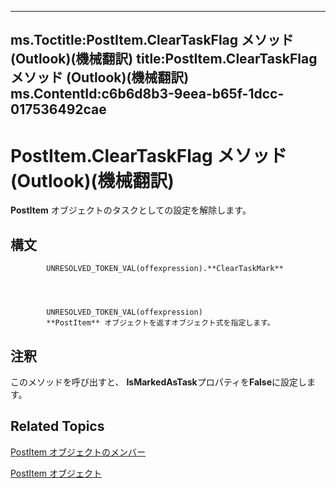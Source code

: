 

---
ms.Toctitle:PostItem.ClearTaskFlag メソッド (Outlook)(機械翻訳)
title:PostItem.ClearTaskFlag メソッド (Outlook)(機械翻訳)
ms.ContentId:c6b6d8b3-9eea-b65f-1dcc-017536492cae
---
# PostItem.ClearTaskFlag メソッド (Outlook)(機械翻訳)




**PostItem** オブジェクトのタスクとしての設定を解除します。

## 構文

            UNRESOLVED_TOKEN_VAL(offexpression).**ClearTaskMark**




            UNRESOLVED_TOKEN_VAL(offexpression)
            **PostItem** オブジェクトを返すオブジェクト式を指定します。



## 注釈
このメソッドを呼び出すと、 **IsMarkedAsTask**プロパティを**False**に設定します。



## Related Topics

[PostItem オブジェクトのメンバー](5b150db1-c96d-0721-ec36-d5b5ebc20fd8.md)

[PostItem オブジェクト](de44065d-4e93-315a-279f-7b92f09c0465.md)




